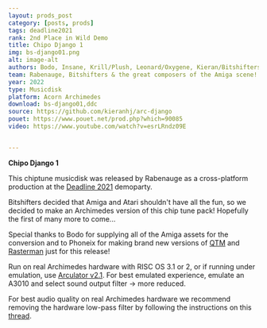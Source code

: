 ```yaml
---
layout: prods_post
category: [posts, prods]
tags: deadline2021
rank: 2nd Place in Wild Demo
title: Chipo Django 1
img: bs-django01.png
alt: image-alt
authors: Bodo, Insane, Krill/Plush, Leonard/Oxygene, Kieran/Bitshifters, Phoenix/Quantum, Titus, Virgill, Juice, Okeanos, Dalzey, Slash, Vedder, Curt Cool, Triance, Ma2e
team: Rabenauge, Bitshifters & the great composers of the Amiga scene!
year: 2022
type: Musicdisk
platform: Acorn Archimedes
download: bs-django01,ddc
source: https://github.com/kieranhj/arc-django
pouet: https://www.pouet.net/prod.php?which=90085
video: https://www.youtube.com/watch?v=esrLRndz09E


---
```


**Chipo Django 1**

This chiptune musicdisk was released by Rabenauge as a cross-platform production at the [Deadline 2021](https://deadline.untergrund.net/2021/) demoparty.

Bitshifters decided that Amiga and Atari shouldn't have all the fun, so we decided to make an Archimedes version of this chip tune pack! Hopefully the first of many more to come...

Special thanks to Bodo for supplying all of the Amiga assets for the conversion and to Phoneix for making brand new versions of [QTM](http://www.pi-star.co.uk/qtm/) and [Rasterman](http://www.pi-star.co.uk/rasterman/) just for this release!

Run on real Archimedes hardware with RISC OS 3.1 or 2, or if running under emulation, use [Arculator v2.1](http://b-em.bbcmicro.com/arculator/). For best emulated experience, emulate an A3010 and select sound output filter -> more reduced.

For best audio quality on real Archimedes hardware we recommend removing the hardware low-pass filter by following the instructions on this [thread](https://stardot.org.uk/forums/viewtopic.php?f=16&t=13630).
